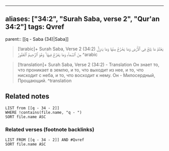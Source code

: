 
---
aliases: ["34:2", "Surah Saba, verse 2", "Qur'an 34:2"]
tags: Qvref
---

parent:: [[q - Saba (34)|Saba]]

> [!arabic]+ Surah Saba, Verse 2 (34:2)
> <span class="quran-arabic">يَعْلَمُ مَا يَلِجُ فِى ٱلْأَرْضِ وَمَا يَخْرُجُ مِنْهَا وَمَا يَنزِلُ مِنَ ٱلسَّمَآءِ وَمَا يَعْرُجُ فِيهَا ۚ وَهُوَ ٱلرَّحِيمُ ٱلْغَفُورُ</span>
^arabic

> [!translation]+ Surah Saba, Verse 2 (34:2) - Translation
> Он знает то, что проникает в землю, и то, что выходит из нее, и то, что нисходит с неба, и то, что восходит к нему. Он - Милосердный, Прощающий.
^translation



## Related notes
```dataview
LIST from [[q - 34 - 2]]
WHERE !contains(file.name, "q - ")
SORT file.name ASC
```

### Related verses (footnote backlinks)
```dataview
LIST FROM [[q - 34 - 2]] AND #Qvref
SORT file.name ASC
```

